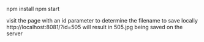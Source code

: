 npm install
npm start

visit the page with an id parameter to determine the filename to save locally
http://localhost:8081/?id=505
will result in 505.jpg being saved on the server
